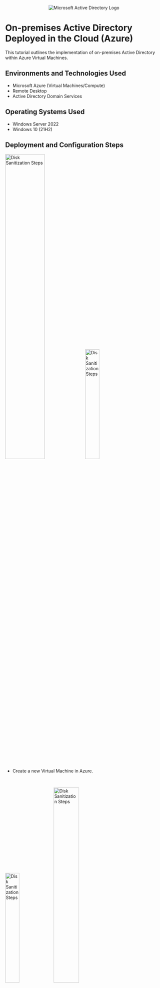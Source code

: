 <p align="center">
<img src="https://i.imgur.com/pU5A58S.png" alt="Microsoft Active Directory Logo"/>
</p>

<h1>On-premises Active Directory Deployed in the Cloud (Azure)</h1>
This tutorial outlines the implementation of on-premises Active Directory within Azure Virtual Machines.<br />


<h2>Environments and Technologies Used</h2>

- Microsoft Azure (Virtual Machines/Compute)
- Remote Desktop
- Active Directory Domain Services

<h2>Operating Systems Used </h2>

- Windows Server 2022
- Windows 10 (21H2)


<h2>Deployment and Configuration Steps</h2>

<p>
</p>
<p>
<img src="https://i.imgur.com/6uuyCnL.png" height="50%" width="50%" alt="Disk Sanitization Steps"/> <img src="https://i.imgur.com/k0cPepk.png" height="30%" width="30%" alt="Disk Sanitization Steps"/>

 
  - Create a new Virtual Machine in Azure.
</p>
<br />

<p>
<img src="https://i.imgur.com/Jp7M0sx.png" height="30%" width="30%" alt="Disk Sanitization Steps"/> <img src="https://i.imgur.com/HzkVPA8.png" height="40%" width="40%" alt="Disk Sanitization Steps"/>

</p>
<p>

  - Create the Domain Controller VM (Windows Server 2022) named “DC-1”
  - Create Resource Group
  - Create  Virtual Network (Vnet)

</p>
<br />

<p>
<img src="https://i.imgur.com/sHcwXE9.png" height="50%" width="50%" alt="Disk Sanitization Steps"/>
</p>
<p>

  - Create the Client VM (Windows 10) named “Client-1”. Use the same Resource Group and Vnet.

</p>
<br />

<p>
<img src="https://i.imgur.com/RFuLT9s.png" height="80%" width="80%" alt="Disk Sanitization Steps"/>
</p>
<p>

  - Set Domain Controller’s NIC Private IP address to be static

</p>
<br />
<p>
<img src="https://i.imgur.com/bMz2pe1.png" height="80%" width="80%" alt="Disk Sanitization Steps"/>
</p>
<p>

  - Login to DC-1 using Remote Desktop Connection

</p>
<br /><p>
<img src="https://i.imgur.com/9LJDMvZ.png" height="80%" width="80%" alt="Disk Sanitization Steps"/>
</p>
<p>

  - Go to Server Manager
  - Dashboard
  - "Add roles and features"

</p>
<br /><p>
<img src="https://i.imgur.com/GK7SfHe.png" height="80%" width="80%" alt="Disk Sanitization Steps"/>
</p>
<p>

  - Toggle on "Active Directory Domain Services"

</p>
<br /><p>
<img src="https://i.imgur.com/OLHMmOt.png" height="80%" width="80%" alt="Disk Sanitization Steps"/>
</p>
<p>

  - Finish Install
  - Promote this server to a domain controller

</p>
<br /><p>
<img src="https://i.imgur.com/1vbBQuG.png" height="80%" width="80%" alt="Disk Sanitization Steps"/>
</p>
<p>

  - Add a new forest
  - Name the Root domain name: BLANK.com Example: mydomain.com

</p>
<br /><p>
<img src="https://i.imgur.com/o3BVZMv.png" height="80%" width="80%" alt="Disk Sanitization Steps"/>
</p>
<p>

  - Set a password.

</p>
<br /><p>
<img src="https://i.imgur.com/haPoyTd.png" height="80%" width="80%" alt="Disk Sanitization Steps"/>
</p>
<p>

  -  Press Install

</p>
<br /><p>
<img src="https://i.imgur.com/FlGamLA.png" height="80%" width="80%" alt="Disk Sanitization Steps"/>
</p>
<p>

  - The Install will cause the VM Computer to Reset.

</p>
<br /><p>
<img src="https://i.imgur.com/vjF1xoq.png" height="80%" width="80%" alt="Disk Sanitization Steps"/>
</p>
<p>

  - Log back in
  - This time with the "domain name" '.com'\'username'

</p>
<br /><p>
<img src="https://i.imgur.com/kK7CmtD.png" height="80%" width="80%" alt="Disk Sanitization Steps"/>
</p>
<p>

  - Search for "Active Directory Users and Computers"

</p>
<br /><p>
<img src="https://i.imgur.com/J4bBByo.png" height="80%" width="80%" alt="Disk Sanitization Steps"/>
</p>
<p>

  - Create a new "Organizational Unit"

</p>
<br />
<p>
<img src="https://i.imgur.com/TJ2l5Dw.png" height="80%" width="80%" alt="Disk Sanitization Steps"/>
</p>
<p>

  - Create a fake user
  - Remember the user for future login

</p>
<br />
<p>
<img src="https://i.imgur.com/IAo0Yho.png" height="80%" width="80%" alt="Disk Sanitization Steps"/>
<img src="https://i.imgur.com/XIogS5T.png" height="80%" width="80%" alt="Disk Sanitization Steps"/>
<img src="https://i.imgur.com/k3PBEJs.png" height="80%" width="80%" alt="Disk Sanitization Steps"/>
<img src="https://i.imgur.com/La4XgtT.png" height="80%" width="80%" alt="Disk Sanitization Steps"/>
<img src="https://i.imgur.com/L908Hnm.png" height="80%" width="80%" alt="Disk Sanitization Steps"/>
</p>
<p>

  - Open the new user you created
  - Go to "Member of"
  - Add
  - Type Domain and Check Names
  - Select Domain Admins

</p>
<br />
<p>
<img src="https://i.imgur.com/rDaIA9z.png" height="80%" width="80%" alt="Disk Sanitization Steps"/>
</p>
<p>

  - Login back to DC-1
  - Using Admin login

</p>
<br /><p>
<img src="https://i.imgur.com/kCw8Jmn.png" height="80%" width="80%" alt="Disk Sanitization Steps"/>
</p>
<p>

  - Go to System Settings -> About
  - Rename this PC (Advanced)
  - Press Change

</p>
<br /><p>
<img src="https://i.imgur.com/YqViXpu.png" height="80%" width="80%" alt="Disk Sanitization Steps"/>
</p>
<p>

  - Toggle on Domain
  - Type in your domain.com
  - Don't click "OK" yet
</p>
<br /><p>
</p>
<br /><p>
<img src="https://i.imgur.com/D2BU3cD.png" height="80%" width="80%" alt="Disk Sanitization Steps"/>
<img src="https://i.imgur.com/fVNsDEg.png" height="80%" width="80%" alt="Disk Sanitization Steps"/>

</p>
<p>

  - Go to Azure
  - Home->Virtual Machines->Client-1 | Networking->client_149_z1
  - DNS Servers
  - Click on Custom
  - Paste over the Private IP Address from DC-1: Found in Azure below the IP Address.
  - Save
  - Restart Client-1 VM

</p>
<br /><p>
<img src="https://i.imgur.com/fPjMpnF.png" height="80%" width="80%" alt="Disk Sanitization Steps"/>
</p>
<p>

  - Click "OK"
  - Put the Username and Password of the Admin
  - VM will restart

</p>
<br /><p>
<img src="https://i.imgur.com/CQmhUN3.png" height="80%" width="80%" alt="Disk Sanitization Steps"/>
</p>
<p>

  - Upon logging back into Client-1 as an Admin
  - Go to system-> About -> Remote Desktop
  - Click on "Select users that can remotely access this PC"

</p>
<br /><p>
<img src="https://i.imgur.com/QCNwblm.png" height="80%" width="80%" alt="Disk Sanitization Steps"/>
</p>
<p>

  - Click on Add
  - Type in Text box, "Domain Users".

</p>
<br /><p>
<img src="https://i.imgur.com/Yz3HtSC.png" height="80%" width="80%" alt="Disk Sanitization Steps"/>
</p>
<p>

  - Add in Domain Users

CONGRATS, you have set up Active Directory. Allowing access to all users to use this PC.
